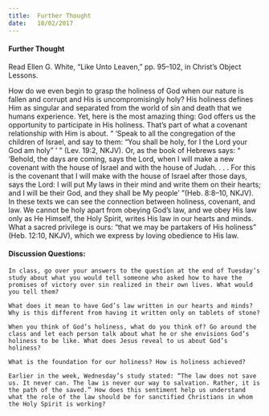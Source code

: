 ```yaml
---
title:  Further Thought
date:   10/02/2017
---
```


#### Further Thought

Read Ellen G. White, “Like Unto Leaven,” pp. 95–102, in Christ’s Object Lessons. 

How do we even begin to grasp the holiness of God when our nature is fallen and corrupt and His is uncompromisingly holy? His holiness defines Him as singular and separated from the world of sin and death that we humans experience. Yet, here is the most amazing thing: God offers us the opportunity to participate in His holiness. That’s part of what a covenant relationship with Him is about. “ ‘Speak to all the congregation of the children of Israel, and say to them: “You shall be holy, for I the Lord your God am holy” ’ ” (Lev. 19:2, NKJV). Or, as the book of Hebrews says: “ ‘Behold, the days are coming, says the Lord, when I will make a new covenant with the house of Israel and with the house of Judah. . . . For this is the covenant that I will make with the house of Israel after those days, says the Lord: I will put My laws in their mind and write them on their hearts; and I will be their God, and they shall be My people’ ”(Heb. 8:8–10, NKJV). In these texts we can see the connection between holiness, covenant, and law. We cannot be holy apart from obeying God’s law, and we obey His law only as He Himself, the Holy Spirit, writes His law in our hearts and minds. What a sacred privilege is ours: “that we may be partakers of His holiness” (Heb. 12:10, NKJV), which we express by loving obedience to His law.

#### Discussion Questions:

`In class, go over your answers to the question at the end of Tuesday’s study about what you would tell someone who asked how to have the promises of victory over sin realized in their own lives. What would you tell them?`

`What does it mean to have God’s law written in our hearts and minds? Why is this different from having it written only on tablets of stone?`

`When you think of God’s holiness, what do you think of? Go around the class and let each person talk about what he or she envisions God’s holiness to be like. What does Jesus reveal to us about God’s holiness?`

`What is the foundation for our holiness? How is holiness achieved?`

`Earlier in the week, Wednesday’s study stated: “The law does not save us. It never can. The law is never our way to salvation. Rather, it is the path of the saved.” How does this sentiment help us understand what the role of the law should be for sanctified Christians in whom the Holy Spirit is working?`